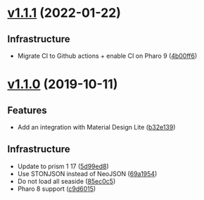 <!--

git log --pretty="* %s ([%h](https://github.com/DuneSt/PrismCodeDisplayer/commit/%H))" v1.0.1...HEAD --grep="Merge pull"

'Content' copyWithRegex: 'Merge pull request #[0-9]+ from [^/]+/[0-9]*' matchesReplacedWith: '') copyReplaceAll: '-' with: ' '
-->

# [v1.1.1](https://github.com/DuneSt/PrismCodeDisplayer/compare/v1.1.0...v1.1.1) (2022-01-22)

## Infrastructure

* Migrate CI to Github actions + enable CI on Pharo 9 ([4b00ff6](https://github.com/DuneSt/PrismCodeDisplayer/commit/4b00ff6a7b33fad622c4079fdf561b9c9f68902a))

# [v1.1.0](https://github.com/DuneSt/PrismCodeDisplayer/compare/v1.0.1...v1.1.0) (2019-10-11)


## Features

* Add an integration with Material Design Lite ([b32e139](https://github.com/DuneSt/PrismCodeDisplayer/commit/b32e139f5477e8ce5e7d565294fc53333b9b48d6))

## Infrastructure

* Update to prism 1 17 ([5d99ed8](https://github.com/DuneSt/PrismCodeDisplayer/commit/5d99ed86554132760cb34c8d44a273d536bb5456))
* Use STONJSON instead of NeoJSON ([69a1954](https://github.com/DuneSt/PrismCodeDisplayer/commit/69a1954207c36fcc190428fa7db55bd5dd298c31))
* Do not load all seaside  ([85ec0c5](https://github.com/DuneSt/PrismCodeDisplayer/commit/85ec0c59a1470aac1dba8d735edbe12b0a56a2d2))
* Pharo 8 support ([c9d6015](https://github.com/DuneSt/PrismCodeDisplayer/commit/c9d601598d41f44a02ba381f3d2ab09986d1cebb))